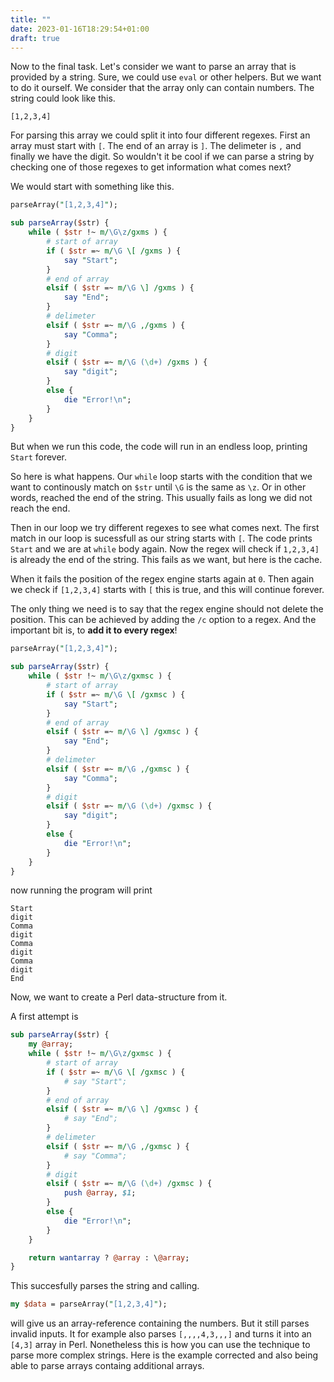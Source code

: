 ```yaml
---
title: ""
date: 2023-01-16T18:29:54+01:00
draft: true
---
```


Now to the final task. Let's consider we want to parse an array that is provided
by a string. Sure, we could use `eval` or other helpers. But we want to do it
ourself. We consider that the array only can contain numbers. The string
could look like this.

```
[1,2,3,4]
```

For parsing this array we could split it into four different regexes. First
an array must start with `[`. The end of an array is `]`. The delimeter is
`,` and finally we have the digit. So wouldn't it be cool if we can parse
a string by checking one of those regexes to get information what comes next?

We would start with something like this.

```perl
parseArray("[1,2,3,4]");

sub parseArray($str) {
    while ( $str !~ m/\G\z/gxms ) {
        # start of array
        if ( $str =~ m/\G \[ /gxms ) {
            say "Start";
        }
        # end of array
        elsif ( $str =~ m/\G \] /gxms ) {
            say "End";
        }
        # delimeter
        elsif ( $str =~ m/\G ,/gxms ) {
            say "Comma";
        }
        # digit
        elsif ( $str =~ m/\G (\d+) /gxms ) {
            say "digit";
        }
        else {
            die "Error!\n";
        }
    }
}
```

But when we run this code, the code will run in an endless loop, printing `Start`
forever.

So here is what happens. Our `while` loop starts with the condition that we want
to continously match on `$str` until `\G` is the same as `\z`. Or in other words,
reached the end of the string. This usually fails as long we did not reach the end.

Then in our loop we try different regexes to see what comes next. The first match
in our loop is sucessfull as our string starts with `[`. The code prints `Start`
and we are at `while` body again. Now the regex will check if `1,2,3,4]` is already
the end of the string. This fails as we want, but here is the cache.

When it fails the position of the regex engine starts again at `0`. Then again
we check if `[1,2,3,4]` starts with `[` this is true, and this will continue
forever.

The only thing we need is to say that the regex engine should not delete the
position. This can be achieved by adding the `/c` option to a regex. And
the important bit is, to **add it to every regex**!

```perl
parseArray("[1,2,3,4]");

sub parseArray($str) {
    while ( $str !~ m/\G\z/gxmsc ) {
        # start of array
        if ( $str =~ m/\G \[ /gxmsc ) {
            say "Start";
        }
        # end of array
        elsif ( $str =~ m/\G \] /gxmsc ) {
            say "End";
        }
        # delimeter
        elsif ( $str =~ m/\G ,/gxmsc ) {
            say "Comma";
        }
        # digit
        elsif ( $str =~ m/\G (\d+) /gxmsc ) {
            say "digit";
        }
        else {
            die "Error!\n";
        }
    }
}
```

now running the program will print

```
Start
digit
Comma
digit
Comma
digit
Comma
digit
End
```

Now, we want to create a Perl data-structure from it.

A first attempt is

```perl
sub parseArray($str) {
    my @array;
    while ( $str !~ m/\G\z/gxmsc ) {
        # start of array
        if ( $str =~ m/\G \[ /gxmsc ) {
            # say "Start";
        }
        # end of array
        elsif ( $str =~ m/\G \] /gxmsc ) {
            # say "End";
        }
        # delimeter
        elsif ( $str =~ m/\G ,/gxmsc ) {
            # say "Comma";
        }
        # digit
        elsif ( $str =~ m/\G (\d+) /gxmsc ) {
            push @array, $1;
        }
        else {
            die "Error!\n";
        }
    }

    return wantarray ? @array : \@array;
}
```

This succesfully parses the string and calling.

```perl
my $data = parseArray("[1,2,3,4]");
```

will give us an array-reference containing the numbers. But it still parses
invalid inputs. It for example also parses `[,,,,4,3,,,]` and turns
it into an `[4,3]` array in Perl. Nonetheless this is how you can
use the technique to parse more complex strings. Here is the example corrected
and also being able to parse arrays containg additional arrays.

